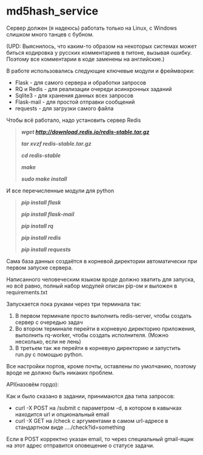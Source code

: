 # md5hash_service

Сервер должен (я надеюсь) работать только на Linux, с Windows слишком много танцев с бубном.

(UPD: Выяснилось, что каким-то образом на некоторых системах может биться кодировка у русских комментариев в питоне, вызывая ошибку. Поэтому все комментарии в коде заменены на английские.)

В работе использовались следующие ключевые модули и фреймворки:
* Flask - для самого сервера и обработки запросов
* RQ и Redis - для реализации очереди асинхронных заданий
* Sqlite3 - для хранения данных всех запросов 
* Flask-mail - для простой отправки сообщений
* requests - для загрузки самого файла

Чтобы всё работало, надо установить сервер Redis

> ***wget http://download.redis.io/redis-stable.tar.gz***
>
> ***tar xvzf redis-stable.tar.gz***
>
> ***cd redis-stable***
>
> ***make***
>
> ***sudo make install***

И все перечисленные модули для python

> ***pip install flask***
>
> ***pip install flask-mail***
>
> ***pip install rq***
>
> ***pip install redis***
>
> ***pip install requests***

Сама база данных создаётся в корневой директории автоматически при первом запуске сервера.

Написанного человеческим языком вроде должно хватить для запуска, но всё равно, полный набор модулей описан pip-ом и выложен в requirements.txt

Запускается пока руками через три терминала так:

1. В первом терминале просто выполнить redis-server, чтобы создать сервер с очередью задач
2. Во втором терминале перейти в корневую директорию приложения, выполнить rq-worker, чтобы создать исполнителя. (Можно несколько, если не лень)
3. В третьем так же перейти в корневую директорию и запустить run.py с помощью python.

Все настройки портов, кроме почты, оставлены по умолчанию, поэтому вроде не должно быть никаких проблем.

API(назовём гордо):

Как и было сказано в задании, принимаются два типа запросов:
* curl -X POST на <server>/submit с параметром -d, в котором в кавычках находится url и опциональный email
* curl -X GET на <server>/check c аргументами в самом url-адресе в стандартном виде ..../check?id=something
  
Если в POST корректно указан email, то через специальный gmail-ящик на этот адрес отправится оповещение о статусе задачи.
